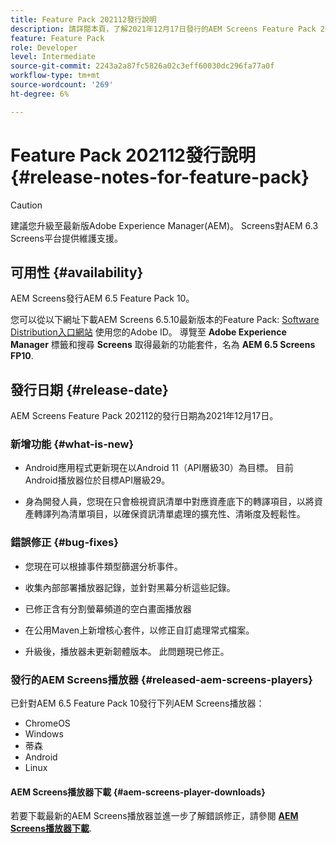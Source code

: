 ```yaml
---
title: Feature Pack 202112發行說明
description: 請詳閱本頁，了解2021年12月17日發行的AEM Screens Feature Pack 202112的相關資訊。
feature: Feature Pack
role: Developer
level: Intermediate
source-git-commit: 2243a2a87fc5826a02c3eff60030dc296fa77a0f
workflow-type: tm+mt
source-wordcount: '269'
ht-degree: 6%

---
```



# Feature Pack 202112發行說明 {#release-notes-for-feature-pack}

>[!CAUTION]
>建議您升級至最新版Adobe Experience Manager(AEM)。 Screens對AEM 6.3 Screens平台提供維護支援。

## 可用性 {#availability}

AEM Screens發行AEM 6.5 Feature Pack 10。

您可以從以下網址下載AEM Screens 6.5.10最新版本的Feature Pack: [Software Distribution入口網站](https://experience.adobe.com/#/downloads/content/software-distribution/en/aem.html) 使用您的Adobe ID。 導覽至 **Adobe Experience Manager** 標籤和搜尋 **Screens** 取得最新的功能套件，名為 **AEM 6.5 Screens FP10**.

## 發行日期 {#release-date}

AEM Screens Feature Pack 202112的發行日期為2021年12月17日。

### 新增功能 {#what-is-new}

* Android應用程式更新現在以Android 11（API層級30）為目標。 目前Android播放器位於目標API層級29。

* 身為開發人員，您現在只會檢視資訊清單中對應資產底下的轉譯項目，以將資產轉譯列為清單項目，以確保資訊清單處理的擴充性、清晰度及輕鬆性。

### 錯誤修正 {#bug-fixes}

* 您現在可以根據事件類型篩選分析事件。

* 收集內部部署播放器記錄，並針對黑幕分析這些記錄。

* 已修正含有分割螢幕頻道的空白畫面播放器

* 在公用Maven上新增核心套件，以修正自訂處理常式檔案。

* 升級後，播放器未更新韌體版本。 此問題現已修正。


### 發行的AEM Screens播放器 {#released-aem-screens-players}

已針對AEM 6.5 Feature Pack 10發行下列AEM Screens播放器：

* ChromeOS
* Windows
* 蒂森
* Android
* Linux

#### AEM Screens播放器下載  {#aem-screens-player-downloads}

若要下載最新的AEM Screens播放器並進一步了解錯誤修正，請參閱 **[AEM Screens播放器下載](https://download.macromedia.com/screens/index.html)**.
